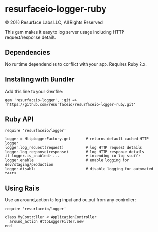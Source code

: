 # resurfaceio-logger-ruby
&copy; 2016 Resurface Labs LLC, All Rights Reserved

This gem makes it easy to log server usage including HTTP request/response details.

## Dependencies

No runtime dependencies to conflict with your app. Requires Ruby 2.x.

## Installing with Bundler

Add this line to your Gemfile:

    gem 'resurfaceio-logger', :git => 'https://github.com/resurfaceio/resurfaceio-logger-ruby.git'

## Ruby API

    require 'resurfaceio/logger'

    logger = HttpLoggerFactory.get       # returns default cached HTTP logger
    logger.log_request(request)          # log HTTP request details
    logger.log_response(response)        # log HTTP response details
    if logger.is_enabled? ...            # intending to log stuff?
    logger.enable                        # enable logging for dev/staging/production
    logger.disable                       # disable logging for automated tests

## Using Rails

Use an around_action to log input and output from any controller:

    require 'resurfaceio/logger'

    class MyController < ApplicationController
      around_action HttpLoggerFilter.new
    end

